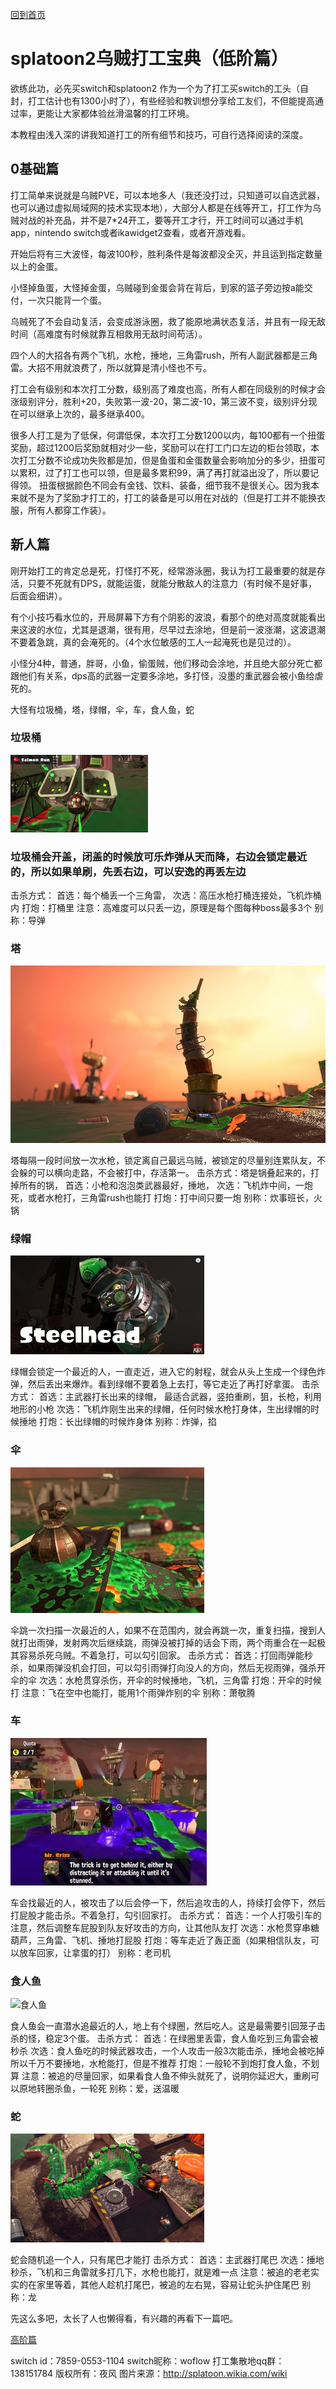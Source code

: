 [回到首页](/salmonrun)

# splatoon2乌贼打工宝典（低阶篇）

欲练此功，必先买switch和splatoon2
作为一个为了打工买switch的工头（自封，打工估计也有1300小时了），有些经验和教训想分享给工友们，不但能提高通过率，更能让大家都体验丝滑温馨的打工环境。

本教程由浅入深的讲我知道打工的所有细节和技巧，可自行选择阅读的深度。

## 0基础篇
打工简单来说就是乌贼PVE，可以本地多人（我还没打过，只知道可以自选武器，也可以通过虚拟局域网的技术实现本地），大部分人都是在线等开工，打工作为乌贼对战的补充品，并不是7*24开工，要等开工才行，开工时间可以通过手机app，nintendo switch或者ikawidget2查看，或者开游戏看。

开始后将有三大波怪，每波100秒，胜利条件是每波都没全灭，并且运到指定数量以上的金蛋。

小怪掉鱼蛋，大怪掉金蛋，乌贼碰到金蛋会背在背后，到家的篮子旁边按a能交付，一次只能背一个蛋。

乌贼死了不会自动复活，会变成游泳圈，救了能原地满状态复活，并且有一段无敌时间（高难度有时候就靠互相救用无敌时间苟活）。

四个人的大招各有两个飞机，水枪，捶地，三角雷rush，所有人副武器都是三角雷。大招不用就浪费了，所以就算是清小怪也不亏。

打工会有级别和本次打工分数，级别高了难度也高，所有人都在同级别的时候才会涨级别评分，胜利+20，失败第一波-20，第二波-10，第三波不变，级别评分现在可以继承上次的，最多继承400。

很多人打工是为了低保，何谓低保，本次打工分数1200以内，每100都有一个扭蛋奖励，超过1200后奖励就相对少一些，奖励可以在打工门口左边的柜台领取，本次打工分数不论成功失败都是加，但是鱼蛋和金蛋数量会影响加分的多少，扭蛋可以累积，过了打工也可以领，但是最多累积99，满了再打就溢出没了，所以要记得领。 扭蛋根据颜色不同会有金钱、饮料、装备，细节我不是很关心。因为我本来就不是为了奖励才打工的，打工的装备是可以用在对战的（但是打工并不能换衣服，所有人都穿工作装）。

## 新人篇
刚开始打工的肯定总是死，打怪打不死，经常游泳圈，我认为打工最重要的就是存活，只要不死就有DPS，就能运蛋，就能分散敌人的注意力（有时候不是好事，后面会细讲）。

有个小技巧看水位的，开局屏幕下方有个阴影的波浪，看那个的绝对高度就能看出来这波的水位，尤其是退潮，很有用，尽早过去涂地，但是前一波涨潮，这波退潮不要着急跳，真的会淹死的。（4个水位敏感的工人一起淹死也是见过的）。

小怪分4种，普通，胖哥，小鱼，偷蛋贼，他们移动会涂地，并且绝大部分死亡都跟他们有关系，dps高的武器一定要多涂地，多打怪，没墨的重武器会被小鱼给虐死的。

大怪有垃圾桶，塔，绿帽，伞，车，食人鱼，蛇
### 垃圾桶
![垃圾桶](./flyfish.jpg)

### 垃圾桶会开盖，闭盖的时候放可乐炸弹从天而降，右边会锁定最近的，所以如果单刷，先丢右边，可以安逸的再丢左边
击杀方式：
首选：每个桶丢一个三角雷， 
次选：高压水枪打桶连接处，飞机炸桶内
打炮：打桶里
注意：高难度可以只丢一边，原理是每个图每种boss最多3个
别称：导弹

### 塔
![塔](./stinger.jpg)

塔每隔一段时间放一次水枪，锁定离自己最远乌贼，被锁定的尽量别连累队友，不会躲的可以横向走路，不会被打中，存活第一。
击杀方式：塔是锅叠起来的，打掉所有的锅，
首选：小枪和泡泡类武器最好，捶地， 
次选：飞机炸中间，一炮死，或者水枪打，三角雷rush也能打
打炮：打中间只要一炮
别称：炊事班长，火锅

### 绿帽
![绿帽](./steelhead.jpg)

绿帽会锁定一个最近的人，一直走近，进入它的射程，就会从头上生成一个绿色炸弹，然后丢出来爆炸。看到绿帽不要着急上去打，等它走近了再打好拿蛋。
击杀方式：
首选：主武器打长出来的绿帽， 最适合武器，竖拍重刷，狙，长枪，利用地形的小枪
次选：飞机炸刚生出来的绿帽，任何时候水枪打身体，生出绿帽的时候捶地
打炮：长出绿帽的时候炸身体
别称：炸弹，掐

### 伞
![伞](./drizzler.jpg)

伞跳一次扫描一次最近的人，如果不在范围内，就会再跳一次，重复扫描，搜到人就打出雨弹，发射两次后继续跳，雨弹没被打掉的话会下雨，两个雨重合在一起极其容易杀死乌贼。不着急打，可以勾引回家。
击杀方式：
首选：打回雨弹能秒杀，如果雨弹没机会打回，可以勾引雨弹打向没人的方向，然后无视雨弹，强杀开伞的伞
次选：水枪贯穿杀伤，开伞的时候捶地，飞机，三角雷
打炮：开伞的时候打
注意：飞在空中也能打，能用1个雨弹炸别的伞
别称：萧敬腾

### 车
![车](./scrapper.jpg)

车会找最近的人，被攻击了以后会停一下，然后追攻击的人，持续打会停下，然后打屁股才能击杀。不着急打，勾引回家打。
击杀方式：
首选：一个人打吸引车的注意，然后调整车屁股到队友好攻击的方向，让其他队友打
次选：水枪贯穿串糖葫芦，三角雷、飞机、捶地打屁股
打炮：等车走近了轰正面（如果相信队友，可以放车回家，让拿蛋的打）
别称：老司机

### 食人鱼
![食人鱼](./maws.jpg)

食人鱼会一直潜水追最近的人，地上有个绿圈，然后吃人。这是最需要引回笼子击杀的怪，稳定3个蛋。
击杀方式：
首选：在绿圈里丢雷，食人鱼吃到三角雷会被秒杀
次选：食人鱼吃的时候武器攻击，一个人攻击一般3次能击杀，捶地会被吃掉所以千万不要捶地，水枪能打，但是不推荐
打炮：一般轮不到炮打食人鱼，不划算
注意：被追的尽量回家，如果看食人鱼不伸头就死了，说明你延迟大，重刷可以原地转圈杀鱼，一轮死
别称：爱，送温暖

### 蛇
![蛇](./steel-eel.jpg)

蛇会随机追一个人，只有尾巴才能打
击杀方式：
首选：主武器打尾巴
次选：捶地秒杀，飞机和三角雷就多打几下，水枪也能打，就是难一点
注意：被追的老老实实的在家里等着，其他人趁机打尾巴，被追的左右晃，容易让蛇头护住尾巴
别称：龙

先这么多吧，太长了人也懒得看，有兴趣的再看下一篇吧。

[高阶篇](/salmonrun/step-2/index.html)

switch id：7859-0553-1104
switch昵称：woflow
打工集散地qq群：138151784
版权所有：夜风
图片来源：http://splatoon.wikia.com/wiki
